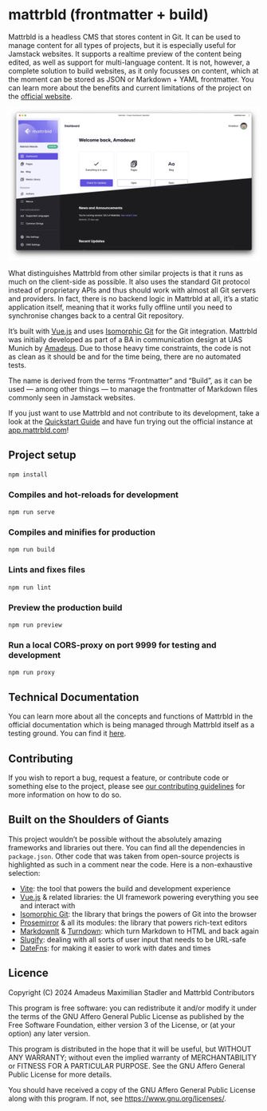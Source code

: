 # mattrbld (frontmatter + build)

Mattrbld is a headless CMS that stores content in Git. It can be used to manage
content for all types of projects, but it is especially useful for Jamstack
websites. It supports a realtime preview of the content being edited, as well as
support for multi-language content. It is not, however, a complete solution to
build websites, as it only focusses on content, which at the moment can be
stored as JSON or Markdown + YAML frontmatter. You can learn more about the
benefits and current limitations of the project on the
[official website](https://mattrbld.com).

![Screenshot of the dashboard of the Mattrbld website displayed within Mattrbld, stylised to show both the light and dark theme. The Dashboard consists of a sidebar with various locations such as “Pages”, “Blog” and “Media Library” and a central area with the options to check for updates, quick access to “Pages” and “Blog” collections, a section for news and announcements and recent updates](/public/img/screenshots/screenshot-light-dark.webp)

What distinguishes Mattrbld from other similar projects is that it runs as much
on the client-side as possible. It also uses the standard Git protocol instead
of proprietary APIs and thus should work with almost all Git servers and
providers. In fact, there is no backend logic in Mattrbld at all, it’s a static
application itself, meaning that it works fully offline until you need to
synchronise changes back to a central Git repository.

It’s built with [Vue.js](https://vuejs.org) and uses [Isomorphic Git](https://isomorphic-git.org) for the Git integration. Mattrbld was initially developed as
part of a BA in communication design at UAS Munich by [Amadeus](https://amxmln.com).
Due to those heavy time constraints, the code is not as clean as it should be
and for the time being, there are no automated tests.

The name is derived from the terms “Frontmatter” and “Build”, as it can be used
— among other things — to manage the frontmatter of Markdown files commonly seen
in Jamstack websites.

If you just want to use Mattrbld and not contribute to its development, take a
look at the [Quickstart Guide](https://mattrbld.com/docs/quickstart/) and have
fun trying out the official instance at
[app.mattrbld.com](https://app.mattrbld.com)!

## Project setup
```
npm install
```

### Compiles and hot-reloads for development
```
npm run serve
```

### Compiles and minifies for production
```
npm run build
```

### Lints and fixes files
```
npm run lint
```

### Preview the production build
```
npm run preview
```

### Run a local CORS-proxy on port 9999 for testing and development
```
npm run proxy
```

## Technical Documentation

You can learn more about all the concepts and functions of Mattrbld in the official
documentation which is being managed through Mattrbld itself as a testing ground.
You can find it [here](https://mattrbld.com/docs/).

## Contributing

If you wish to report a bug, request a feature, or contribute code or something
else to the project, please see [our contributing guidelines](./CONTRIBUTING.md)
for more information on how to do so.

## Built on the Shoulders of Giants

This project wouldn’t be possible without the absolutely amazing frameworks
and libraries out there. You can find all the dependencies in `package.json`.
Other code that was taken from open-source projects is highlighted as such in a
comment near the code. Here is a non-exhaustive selection:

* [Vite](https://vitejs.dev): the tool that powers the build and development
  experience
* [Vue.js](https://vuejs.org) & related libraries: the UI framework powering
  everything you see and  interact with
* [Isomorphic Git](https://isomorphic-git.org): the library that brings the
  powers of Git into the browser
* [Prosemirror](https://prosemirror.net) & all its modules: the library that
  powers rich-text editors
* [MarkdownIt](https://github.com/markdown-it/markdown-it) &
  [Turndown](https://github.com/mixmark-io/turndown): which turn Markdown to
  HTML and back again
* [Slugify](https://github.com/sindresorhus/slugify): dealing with all sorts of
  user input that needs to be URL-safe
* [DateFns](https://date-fns.org): for making it easier to work with dates and
  times

## Licence

Copyright (C) 2024 Amadeus Maximilian Stadler and Mattrbld Contributors

This program is free software: you can redistribute it and/or modify
it under the terms of the GNU Affero General Public License as published
by the Free Software Foundation, either version 3 of the License, or
(at your option) any later version.

This program is distributed in the hope that it will be useful,
but WITHOUT ANY WARRANTY; without even the implied warranty of
MERCHANTABILITY or FITNESS FOR A PARTICULAR PURPOSE.  See the
GNU Affero General Public License for more details.

You should have received a copy of the GNU Affero General Public License
along with this program.  If not, see <https://www.gnu.org/licenses/>.
